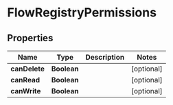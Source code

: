 # FlowRegistryPermissions

## Properties
Name | Type | Description | Notes
------------ | ------------- | ------------- | -------------
**canDelete** | **Boolean** |  |  [optional]
**canRead** | **Boolean** |  |  [optional]
**canWrite** | **Boolean** |  |  [optional]
